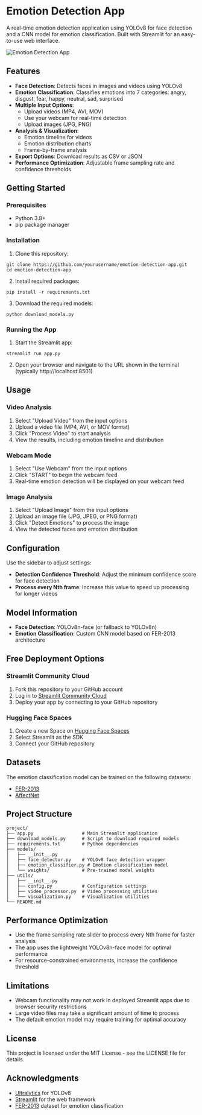 # Emotion Detection App

A real-time emotion detection application using YOLOv8 for face detection and a CNN model for emotion classification. Built with Streamlit for an easy-to-use web interface.

![Emotion Detection App](https://i.imgur.com/LUWdio5.png)

## Features

- **Face Detection**: Detects faces in images and videos using YOLOv8
- **Emotion Classification**: Classifies emotions into 7 categories: angry, disgust, fear, happy, neutral, sad, surprised
- **Multiple Input Options**:
  - Upload videos (MP4, AVI, MOV)
  - Use your webcam for real-time detection
  - Upload images (JPG, PNG)
- **Analysis & Visualization**:
  - Emotion timeline for videos
  - Emotion distribution charts
  - Frame-by-frame analysis
- **Export Options**: Download results as CSV or JSON
- **Performance Optimization**: Adjustable frame sampling rate and confidence thresholds

## Getting Started

### Prerequisites

- Python 3.8+
- pip package manager

### Installation

1. Clone this repository:
```
git clone https://github.com/yourusername/emotion-detection-app.git
cd emotion-detection-app
```

2. Install required packages:
```
pip install -r requirements.txt
```

3. Download the required models:
```
python download_models.py
```

### Running the App

1. Start the Streamlit app:
```
streamlit run app.py
```

2. Open your browser and navigate to the URL shown in the terminal (typically http://localhost:8501)

## Usage

### Video Analysis

1. Select "Upload Video" from the input options
2. Upload a video file (MP4, AVI, or MOV format)
3. Click "Process Video" to start analysis
4. View the results, including emotion timeline and distribution

### Webcam Mode

1. Select "Use Webcam" from the input options
2. Click "START" to begin the webcam feed
3. Real-time emotion detection will be displayed on your webcam feed

### Image Analysis

1. Select "Upload Image" from the input options
2. Upload an image file (JPG, JPEG, or PNG format)
3. Click "Detect Emotions" to process the image
4. View the detected faces and emotion distribution

## Configuration

Use the sidebar to adjust settings:

- **Detection Confidence Threshold**: Adjust the minimum confidence score for face detection
- **Process every Nth frame**: Increase this value to speed up processing for longer videos

## Model Information

- **Face Detection**: YOLOv8n-face (or fallback to YOLOv8n)
- **Emotion Classification**: Custom CNN model based on FER-2013 architecture

## Free Deployment Options

### Streamlit Community Cloud

1. Fork this repository to your GitHub account
2. Log in to [Streamlit Community Cloud](https://streamlit.io/cloud)
3. Deploy your app by connecting to your GitHub repository

### Hugging Face Spaces

1. Create a new Space on [Hugging Face Spaces](https://huggingface.co/spaces)
2. Select Streamlit as the SDK
3. Connect your GitHub repository

## Datasets

The emotion classification model can be trained on the following datasets:

- [FER-2013](https://www.kaggle.com/c/challenges-in-representation-learning-facial-expression-recognition-challenge)
- [AffectNet](http://mohammadmahoor.com/affectnet/)

## Project Structure

```
project/
├── app.py                  # Main Streamlit application
├── download_models.py      # Script to download required models
├── requirements.txt        # Python dependencies
├── models/
│   ├── __init__.py
│   ├── face_detector.py    # YOLOv8 face detection wrapper
│   ├── emotion_classifier.py # Emotion classification model
│   └── weights/            # Pre-trained model weights
├── utils/
│   ├── __init__.py
│   ├── config.py           # Configuration settings
│   ├── video_processor.py  # Video processing utilities
│   └── visualization.py    # Visualization utilities
└── README.md
```

## Performance Optimization

- Use the frame sampling rate slider to process every Nth frame for faster analysis
- The app uses the lightweight YOLOv8n-face model for optimal performance
- For resource-constrained environments, increase the confidence threshold

## Limitations

- Webcam functionality may not work in deployed Streamlit apps due to browser security restrictions
- Large video files may take a significant amount of time to process
- The default emotion model may require training for optimal accuracy

## License

This project is licensed under the MIT License - see the LICENSE file for details.

## Acknowledgments

- [Ultralytics](https://github.com/ultralytics/ultralytics) for YOLOv8
- [Streamlit](https://streamlit.io/) for the web framework
- [FER-2013](https://www.kaggle.com/c/challenges-in-representation-learning-facial-expression-recognition-challenge) dataset for emotion classification 